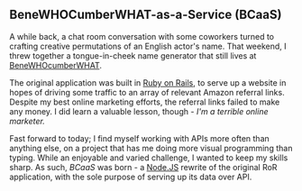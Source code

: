 ## BeneWHOCumberWHAT-as-a-Service (BCaaS)

A while back, a chat room conversation with some coworkers turned to crafting creative permutations of an English actor's name. That weekend, I threw together a tongue-in-cheek name generator that still lives at [BeneWHOcumberWHAT](https://benewhocumberwhat.herokuapp.com).

The original application was built in [Ruby on Rails](http://rubyonrails.org/), to serve up a website in hopes of driving some traffic to an array of relevant Amazon referral links. Despite my best online marketing efforts, the referral links failed to make any money. I did learn a valuable lesson, though - *I'm a terrible online marketer.*

Fast forward to today; I find myself working with APIs more often than anything else, on a project that has me doing more visual programming than typing. While an enjoyable and varied challenge, I wanted to keep my skills sharp. As such, *BCaaS* was born - a [Node.JS](https://nodejs.org/) rewrite of the original RoR application, with the sole purpose of serving up its data over API.
